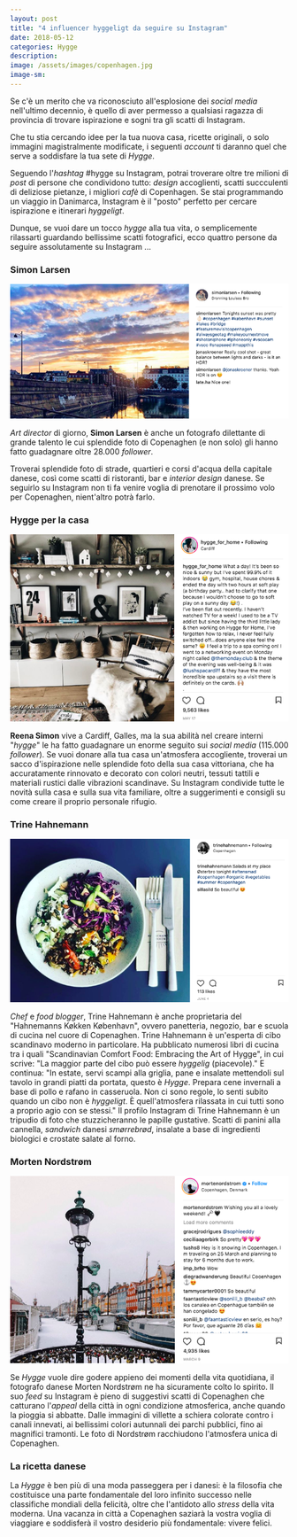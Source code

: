 ```yaml
---
layout: post
title: "4 influencer hyggeligt da seguire su Instagram"
date: 2018-05-12
categories: Hygge
description:
image: /assets/images/copenhagen.jpg
image-sm:
---
```

Se c'è un merito che va riconosciuto all'esplosione dei _social media_ nell'ultimo decennio, è quello di aver permesso a qualsiasi ragazza di provincia di trovare ispirazione e sogni tra gli scatti di Instagram.

Che tu stia cercando idee per la tua nuova casa, ricette originali, o solo immagini magistralmente modificate, i seguenti _account_ ti daranno quel che serve a soddisfare la tua sete di _Hygge_.

Seguendo l'_hashtag_ #hygge su Instagram, potrai troverare oltre tre milioni di _post_ di persone che condividono tutto: _design_ accoglienti, scatti succculenti di deliziose pietanze, i migliori _cafè_ di Copenhagen. Se stai programmando un viaggio in Danimarca, Instagram è il "posto" perfetto per cercare ispirazione e itinerari _hyggeligt_.

Dunque, se vuoi dare un tocco _hygge_ alla tua vita, o semplicemente rilassarti guardando bellissime scatti fotografici, ecco quattro persone da seguire assolutamente su Instagram ...

### Simon Larsen  

![](/assets/images/simon-larsen.png)

_Art director_ di giorno, **Simon Larsen** è anche un fotografo dilettante di grande talento le cui splendide foto di Copenaghen (e non solo) gli hanno fatto guadagnare oltre 28.000 _follower_.

Troverai splendide foto di strade, quartieri e corsi d'acqua della capitale danese, così come scatti di ristoranti, bar e _interior design_ danese. Se seguirlo su Instagram non ti fa venire voglia di prenotare il prossimo volo per Copenaghen, nient'altro potrà farlo.

### Hygge per la casa   

![](/assets/images/hygge-home.png)


**Reena Simon** vive a Cardiff, Galles, ma la sua abilità nel creare interni "_hygge_" le ha fatto guadagnare un enorme seguito sui _social media_ (115.000 _follower_). Se vuoi donare alla tua casa un'atmosfera accogliente, troverai un sacco d'ispirazione nelle splendide foto della sua casa vittoriana, che ha accuratamente rinnovato e decorato con colori neutri, tessuti tattili e materiali rustici dalle vibrazioni scandinave. Su Instagram condivide tutte le novità sulla casa e sulla sua vita familiare, oltre a suggerimenti e consigli su come creare il proprio personale rifugio.

### Trine Hahnemann

![](/assets/images/food-blogger.png)


_Chef_ e _food blogger_, Trine Hahnemann è anche proprietaria del "Hahnemanns Køkken København", ovvero panetteria, negozio, bar e scuola di cucina nel cuore di Copenaghen. Trine Hahnemann è un'esperta di cibo scandinavo moderno in particolare. Ha pubblicato numerosi libri di cucina tra i quali "Scandinavian Comfort Food: Embracing the Art of Hygge", in cui scrive: "La maggior parte del cibo può essere _hyggelig_ (piacevole)." E continua: "In estate, servi scampi alla griglia, pane e insalate mettendoli sul tavolo in grandi piatti da portata, questo è _Hygge_. Prepara cene invernali a base di pollo e rafano in casseruola. Non ci sono regole, lo senti subito quando un cibo non è _hyggeligt_. È quell'atmosfera rilassata in cui tutti sono a proprio agio con se stessi."
Il profilo Instagram di Trine Hahnemann è un tripudio di foto che stuzzicheranno le papille gustative. Scatti di panini alla cannella, _sandwich_ danesi _smørrebrød_, insalate a base di ingredienti biologici e crostate salate al forno.

### Morten Nordstrøm  

![](/assets/images/neve.png)  

Se _Hygge_ vuole dire godere appieno dei momenti della vita quotidiana, il fotografo danese Morten Nordstrøm ne ha sicuramente colto lo spirito. Il suo _feed_ su Instagram è pieno di suggestivi scatti di Copenaghen che catturano l'_appeal_ della città in ogni condizione atmosferica, anche quando la pioggia si abbatte. Dalle immagini di villette a schiera colorate contro i canali innevati, ai bellissimi colori autunnali dei parchi pubblici, fino ai magnifici tramonti. Le foto di Nordstrøm racchiudono l'atmosfera unica di Copenaghen.

### La ricetta danese  


La _Hygge_ è ben più di una moda passeggera per i danesi: è la filosofia che costituisce una parte fondamentale del loro infinito successo nelle classifiche mondiali della felicità, oltre che l'antidoto allo _stress_ della vita moderna.
Una vacanza in città a Copenaghen saziarà la vostra voglia di viaggiare e soddisferà il vostro desiderio più fondamentale: vivere felici.
